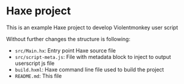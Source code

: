 # Haxe project

This is an example Haxe project to develop Violentmonkey user script

Without further changes the structure is following:

 * `src/Main.hx`: Entry point Haxe source file
 * `src/script-meta.js`: File with metadata block to inject to output userscript js file
 * `build.hxml`: Haxe command line file used to build the project
 * `README.md`: This file
